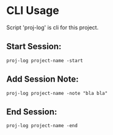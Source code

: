 # CLI Usage

Script 'proj-log' is cli for this project. 

## Start Session:

```
proj-log project-name -start
```

## Add Session Note:

```
proj-log project-name -note "bla bla"
```

## End Session: 

```
proj-log project-name -end
```